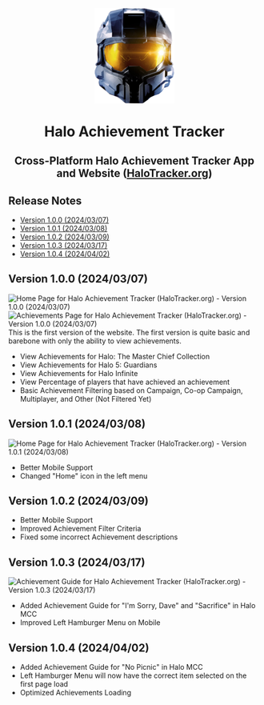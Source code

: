 <p align="center">
  <img width="160" align="center" src="/assets/halo-mcc.png">
</p>
<h1 align="center">
  Halo Achievement Tracker
</h1>
<h2 align="center">
  Cross-Platform Halo Achievement Tracker App and Website (<a href="https://halotracker.org/">HaloTracker.org</a>)
</h2>


## Release Notes
* [Version 1.0.0 (2024/03/07)](#version-100-20240307)
* [Version 1.0.1 (2024/03/08)](#version-101-20240308)
* [Version 1.0.2 (2024/03/09)](#version-102-20240309)
* [Version 1.0.3 (2024/03/17)](#version-103-20240317)
* [Version 1.0.4 (2024/04/02)](#version-104-20240402)


## Version 1.0.0 (2024/03/07)
![Home Page for Halo Achievement Tracker (HaloTracker.org) - Version 1.0.0 (2024/03/07)](https://github.com/shaunroselt/HaloTracker.org/assets/5418178/f0200da5-9108-45b7-952a-4817ee110518)
![Achievements Page for Halo Achievement Tracker (HaloTracker.org) - Version 1.0.0 (2024/03/07)](https://github.com/shaunroselt/HaloTracker.org/assets/5418178/5d74a68a-3724-49d8-a4bc-834856f12d3d)
This is the first version of the website. The first version is quite basic and barebone with only the ability to view achievements.
- View Achievements for Halo: The Master Chief Collection
- View Achievements for Halo 5: Guardians
- View Achievements for Halo Infinite
- View Percentage of players that have achieved an achievement
- Basic Achievement Filtering based on Campaign, Co-op Campaign, Multiplayer, and Other (Not Filtered Yet)

## Version 1.0.1 (2024/03/08)
![Home Page for Halo Achievement Tracker (HaloTracker.org) - Version 1.0.1 (2024/03/08)](https://github.com/shaunroselt/HaloTracker.org/assets/5418178/91f8fdc9-f9e1-4974-af80-92ace41fe55b)
- Better Mobile Support
- Changed "Home" icon in the left menu

## Version 1.0.2 (2024/03/09)
- Better Mobile Support
- Improved Achievement Filter Criteria
- Fixed some incorrect Achievement descriptions

## Version 1.0.3 (2024/03/17)
![Achievement Guide for Halo Achievement Tracker (HaloTracker.org) - Version 1.0.3 (2024/03/17)](https://github.com/shaunroselt/HaloTracker.org/assets/5418178/4a84dd66-94c4-48b5-a784-4498839c50f0)
- Added Achievement Guide for "I'm Sorry, Dave" and "Sacrifice" in Halo MCC
- Improved Left Hamburger Menu on Mobile

## Version 1.0.4 (2024/04/02)
- Added Achievement Guide for "No Picnic" in Halo MCC
- Left Hamburger Menu will now have the correct item selected on the first page load
- Optimized Achievements Loading

